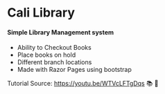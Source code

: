# Cali Library

#### Simple Library Management system
- Ability to Checkout Books
- Place books on hold
- Different branch locations
- Made with Razor Pages using bootstrap


Tutorial Source: https://youtu.be/WTVcLFTgDqs  📚 📕
